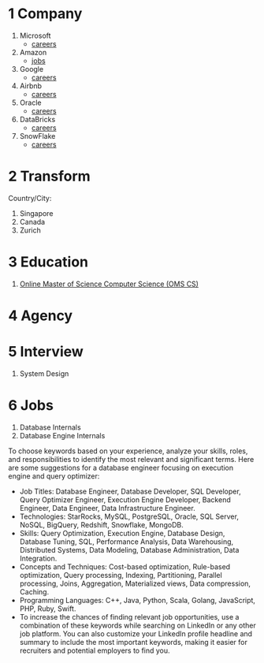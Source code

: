 
# 1 Company

1. Microsoft
    * [careers](https://careers.microsoft.com/us/en)
1. Amazon
    * [jobs](https://www.amazon.jobs/us/jobs/)
1. Google
    * [careers](https://careers.google.com/jobs/results/)
1. Airbnb
    * [careers](https://careers.airbnb.com/)
1. Oracle
    * [careers](https://www.oracle.com/corporate/careers/)
1. DataBricks
    * [careers](https://www.databricks.com/company/careers)
1. SnowFlake
    * [careers](https://careers.snowflake.com/us/en)

# 2 Transform

Country/City:

1. Singapore
1. Canada
1. Zurich

# 3 Education

1. [Online Master of Science Computer Science (OMS CS)](https://omscs.gatech.edu/)

# 4 Agency

# 5 Interview

1. System Design

# 6 Jobs

1. Database Internals
1. Database Engine Internals

To choose keywords based on your experience, analyze your skills, roles, and responsibilities to identify the most relevant and significant terms. Here are some suggestions for a database engineer focusing on execution engine and query optimizer:

* Job Titles: Database Engineer, Database Developer, SQL Developer, Query Optimizer Engineer, Execution Engine Developer, Backend Engineer, Data Engineer, Data Infrastructure Engineer.
* Technologies: StarRocks, MySQL, PostgreSQL, Oracle, SQL Server, NoSQL, BigQuery, Redshift, Snowflake, MongoDB.
* Skills: Query Optimization, Execution Engine, Database Design, Database Tuning, SQL, Performance Analysis, Data Warehousing, Distributed Systems, Data Modeling, Database Administration, Data Integration.
* Concepts and Techniques: Cost-based optimization, Rule-based optimization, Query processing, Indexing, Partitioning, Parallel processing, Joins, Aggregation, Materialized views, Data compression, Caching.
* Programming Languages: C++, Java, Python, Scala, Golang, JavaScript, PHP, Ruby, Swift.
* To increase the chances of finding relevant job opportunities, use a combination of these keywords while searching on LinkedIn or any other job platform. You can also customize your LinkedIn profile headline and summary to include the most important keywords, making it easier for recruiters and potential employers to find you.

